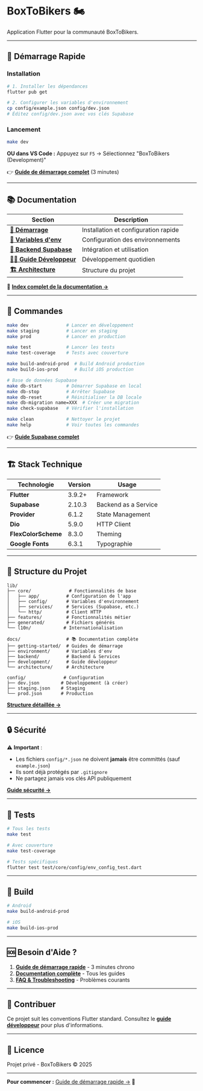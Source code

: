 # BoxToBikers 🏍️

Application Flutter pour la communauté BoxToBikers.

---

## 🚀 Démarrage Rapide

### Installation

```bash
# 1. Installer les dépendances
flutter pub get

# 2. Configurer les variables d'environnement
cp config/example.json config/dev.json
# Éditez config/dev.json avec vos clés Supabase
```

### Lancement

```bash
make dev
```

**OU dans VS Code :** Appuyez sur `F5` → Sélectionnez "BoxToBikers (Development)"

👉 **[Guide de démarrage complet](docs/getting-started/quick-start.md)** (3 minutes)

---

## 📚 Documentation

| Section | Description |
|---------|-------------|
| **[🚀 Démarrage](docs/getting-started/)** | Installation et configuration rapide |
| **[🔧 Variables d'env](docs/environment/)** | Configuration des environnements |
| **[🔗 Backend Supabase](docs/backend/supabase/)** | Intégration et utilisation |
| **[👨‍💻 Guide Développeur](docs/development/)** | Développement quotidien |
| **[🏗️ Architecture](docs/architecture/)** | Structure du projet |

📖 **[Index complet de la documentation →](docs/README.md)**

---

## 🧰 Commandes

```bash
make dev              # Lancer en développement
make staging          # Lancer en staging
make prod             # Lancer en production

make test             # Lancer les tests
make test-coverage    # Tests avec couverture

make build-android-prod  # Build Android production
make build-ios-prod      # Build iOS production

# Base de données Supabase
make db-start         # Démarrer Supabase en local
make db-stop          # Arrêter Supabase
make db-reset         # Réinitialiser la DB locale
make db-migration name=XXX  # Créer une migration
make check-supabase   # Vérifier l'installation

make clean            # Nettoyer le projet
make help             # Voir toutes les commandes
```

👉 **[Guide Supabase complet](docs/backend/supabase/SETUP_GUIDE.md)**

---

## 🏗️ Stack Technique

| Technologie | Version | Usage |
|-------------|---------|-------|
| **Flutter** | 3.9.2+ | Framework |
| **Supabase** | 2.10.3 | Backend as a Service |
| **Provider** | 6.1.2 | State Management |
| **Dio** | 5.9.0 | HTTP Client |
| **FlexColorScheme** | 8.3.0 | Theming |
| **Google Fonts** | 6.3.1 | Typographie |

---

## 📁 Structure du Projet

```
lib/
├── core/              # Fonctionnalités de base
│   ├── app/          # Configuration de l'app
│   ├── config/       # Variables d'environnement
│   ├── services/     # Services (Supabase, etc.)
│   └── http/         # Client HTTP
├── features/         # Fonctionnalités métier
├── generated/        # Fichiers générés
└── l10n/            # Internationalisation

docs/                 # 📚 Documentation complète
├── getting-started/  # Guides de démarrage
├── environment/      # Variables d'env
├── backend/          # Backend & Services
├── development/      # Guide développeur
└── architecture/     # Architecture

config/              # Configuration
├── dev.json        # Développement (à créer)
├── staging.json    # Staging
└── prod.json       # Production
```

**[Structure détaillée →](docs/architecture/project-structure.md)**

---

## 🔒 Sécurité

⚠️ **Important** :
- Les fichiers `config/*.json` ne doivent **jamais** être committés (sauf `example.json`)
- Ils sont déjà protégés par `.gitignore`
- Ne partagez jamais vos clés API publiquement

**[Guide sécurité →](docs/environment/README.md#-sécurité)**

---

## 🧪 Tests

```bash
# Tous les tests
make test

# Avec couverture
make test-coverage

# Tests spécifiques
flutter test test/core/config/env_config_test.dart
```

---

## 📱 Build

```bash
# Android
make build-android-prod

# iOS  
make build-ios-prod
```

---

## 🆘 Besoin d'Aide ?

1. **[Guide de démarrage rapide](docs/getting-started/quick-start.md)** - 3 minutes chrono
2. **[Documentation complète](docs/README.md)** - Tous les guides
3. **[FAQ & Troubleshooting](docs/getting-started/quick-start.md#-problèmes-)** - Problèmes courants

---

## 🤝 Contribuer

Ce projet suit les conventions Flutter standard. Consultez le **[guide développeur](docs/development/README.md)** pour plus d'informations.

---

## 📄 Licence

Projet privé - BoxToBikers © 2025

---

**Pour commencer :** [Guide de démarrage rapide →](docs/getting-started/quick-start.md) 🚀

